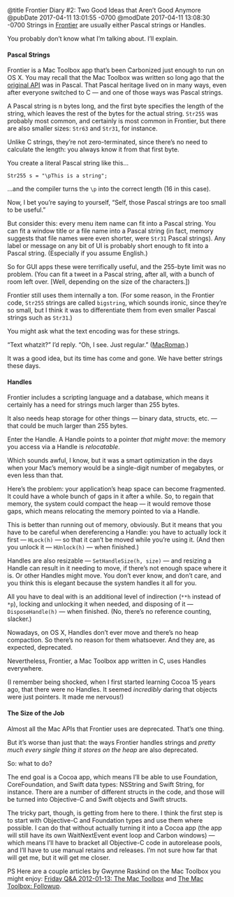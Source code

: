 @title Frontier Diary #2: Two Good Ideas that Aren’t Good Anymore
@pubDate 2017-04-11 13:01:55 -0700
@modDate 2017-04-11 13:08:30 -0700
Strings in <a href="http://inessential.com/2017/04/03/frontier_diary_1_vm_life">Frontier</a> are usually either Pascal strings or Handles.

You probably don’t know what I’m talking about. I’ll explain.

#### Pascal Strings

Frontier is a Mac Toolbox app that’s been Carbonized just enough to run on OS X. You may recall that the Mac Toolbox was written so long ago that the <a href="https://developer.apple.com/legacy/library/documentation/mac/pdf/MacintoshToolboxEssentials.pdf">original API</a> was in Pascal. That Pascal heritage lived on in many ways, even after everyone switched to C — and one of those ways was Pascal strings.

A Pascal string is n bytes long, and the first byte specifies the length of the string, which leaves the rest of the bytes for the actual string. `Str255` was probably most common, and certainly is most common in Frontier, but there are also smaller sizes: `Str63` and `Str31`, for instance.

Unlike C strings, they’re not zero-terminated, since there’s no need to calculate the length: you always know it from that first byte.

You create a literal Pascal string like this…

	Str255 s = "\pThis is a string";

…and the compiler turns the `\p` into the correct length (16 in this case).

Now, I bet you’re saying to yourself, “Self, those Pascal strings are too small to be useful.”

But consider this: every menu item name can fit into a Pascal string. You can fit a window title or a file name into a Pascal string (in fact, memory suggests that file names were even shorter, were `Str31` Pascal strings). Any label or message on any bit of UI is probably short enough to fit into a Pascal string. (Especially if you assume English.)

So for GUI apps these were terrifically useful, and the 255-byte limit was no problem. (You can fit a tweet in a Pascal string, after all, with a bunch of room left over. [Well, depending on the size of the characters.])

Frontier still uses them internally a ton. (For some reason, in the Frontier code, `Str255` strings are called `bigstring`, which sounds ironic, since they’re so small, but I think it was to differentiate them from even smaller Pascal strings such as `Str31`.)

You might ask what the text encoding was for these strings.

“Text whatzit?” I’d reply. “Oh, I see. Just regular.” (<a href="https://en.wikipedia.org/wiki/Mac_OS_Roman">MacRoman</a>.)

It was a good idea, but its time has come and gone. We have better strings these days.

#### Handles

Frontier includes a scripting language and a database, which means it certainly has a need for strings much larger than 255 bytes.

It also needs heap storage for other things — binary data, structs, etc. — that could be much larger than 255 bytes.

Enter the Handle. A Handle points to a pointer *that might move*: the memory you access via a Handle is *relocatable*.

Which sounds awful, I know, but it was a smart optimization in the days when your Mac’s memory would be a single-digit number of megabytes, or even less than that.

Here’s the problem: your application’s heap space can become fragmented. It could have a whole bunch of gaps in it after a while. So, to regain that memory, the system could compact the heap — it would remove those gaps, which means relocating the memory pointed to via a Handle.

This is better than running out of memory, obviously. But it means that you have to be careful when dereferencing a Handle: you have to actually lock it first — `HLock(h)` — so that it can’t be moved while you’re using it. (And then you unlock it — `HUnlock(h)` — when finished.)

Handles are also resizable — `SetHandleSize(h, size)` — and resizing a Handle can result in it needing to move, if there’s not enough space where it is. Or other Handles might move. You don’t ever know, and don’t care, and you think this is elegant because the system handles it all for you.

All you have to deal with is an additional level of indirection (`**h` instead of `*p`), locking and unlocking it when needed, and disposing of it — `DisposeHandle(h)` — when finished. (No, there’s no reference counting, slacker.)

Nowadays, on OS X, Handles don’t ever move and there’s no heap compaction. So there’s no reason for them whatsoever. And they are, as expected, deprecated.

Nevertheless, Frontier, a Mac Toolbox app written in C, uses Handles everywhere.

(I remember being shocked, when I first started learning Cocoa 15 years ago, that there were no Handles. It seemed *incredibly* daring that objects were just pointers. It made me nervous!)

#### The Size of the Job

Almost all the Mac APIs that Frontier uses are deprecated. That’s one thing.

But it’s worse than just that: the ways Frontier handles strings and *pretty much every single thing it stores on the heap* are also deprecated.

So: what to do?

The end goal is a Cocoa app, which means I’ll be able to use Foundation, CoreFoundation, and Swift data types: NSString and Swift String, for instance. There are a number of different structs in the code, and those will be turned into Objective-C and Swift objects and Swift structs.

The tricky part, though, is getting from here to there. I think the first step is to start with Objective-C and Foundation types and use them where possible. I can do that without actually turning it into a Cocoa app (the app will still have its own WaitNextEvent event loop and Carbon windows) — which means I’ll have to bracket all Objective-C code in autorelease pools, and I’ll have to use manual retains and releases. I’m not sure how far that will get me, but it will get me closer.

PS Here are a couple articles by Gwynne Raskind on the Mac Toolbox you might enjoy: <a href="https://mikeash.com/pyblog/friday-qa-2012-01-13-the-mac-toolbox.html">Friday Q&A 2012-01-13: The Mac Toolbox</a> and <a href="https://mikeash.com/pyblog/the-mac-toolbox-followup.html">The Mac Toolbox: Followup</a>.

